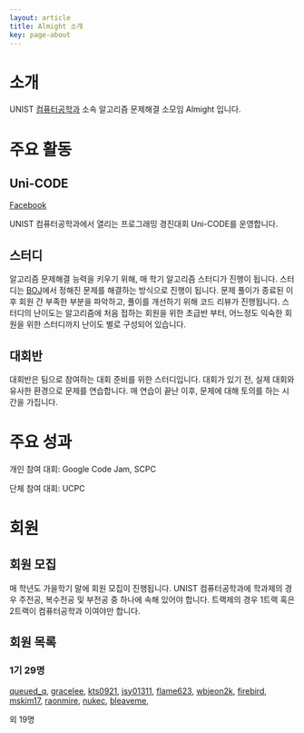 ```yaml
---
layout: article
title: Almight 소개
key: page-about
---
```


# 소개

UNIST [컴퓨터공학과](https://cse.unist.ac.kr/) 소속 알고리즘 문제해결 소모임 Almight 입니다.

# 주요 활동

## Uni-CODE

[Facebook](https://www.facebook.com/unist.unicode)

UNIST 컴퓨터공학과에서 열리는 프로그래밍 경진대회 Uni-CODE를 운영합니다.

## 스터디

알고리즘 문제해결 능력을 키우기 위해, 매 학기 알고리즘 스터디가 진행이 됩니다.
스터디는 [BOJ](https://acmicpc.net)에서 정해진 문제를 해결하는 방식으로 진행이 됩니다.
문제 풀이가 종료된 이후 회원 간 부족한 부분을 파악하고, 풀이를 개선하기 위해 코드 리뷰가 진행됩니다.
스터디의 난이도는 알고리즘에 처음 접하는 회원을 위한 초급반 부터, 어느정도 익숙한 회원을 위한 스터디까지 난이도 별로 구성되어 있습니다.

## 대회반

대회반은 팀으로 참여하는 대회 준비를 위한 스터디입니다.
대회가 있기 전, 실제 대회와 유사한 환경으로 문제를 연습합니다.
매 연습이 끝난 이후, 문제에 대해 토의를 하는 시간을 가집니다.

# 주요 성과

개인 참여 대회: Google Code Jam, SCPC

단체 참여 대회: UCPC

# 회원

## 회원 모집

매 학년도 가을학기 말에 회원 모집이 진행됩니다.
UNIST 컴퓨터공학과에 학과제의 경우 주전공, 복수전공 및 부전공 중 하나에 속해 있어야 합니다.
트랙제의 경우 1트랙 혹은 2트랙이 컴퓨터공학과 이여야만 합니다.

## 회원 목록

### 1기 29명

[queued_q](https://www.acmicpc.net/user/queued_q), 
[gracelee](https://www.acmicpc.net/user/gracelee), 
[kts0921](https://www.acmicpc.net/user/kts0921), 
[jsy01311](https://www.acmicpc.net/user/jsy01311), 
[flame623](https://www.acmicpc.net/user/flame623), 
[wbjeon2k](https://www.acmicpc.net/user/wbjeon2k), 
[firebird](https://www.acmicpc.net/user/firebird), 
[mskim17](https://www.acmicpc.net/user/mskim17), 
[raonmire](https://www.acmicpc.net/user/raonmire), 
[nukec](https://www.acmicpc.net/user/nukec), 
[bleaveme](https://www.acmicpc.net/user/bleaveme), 

외 19명
